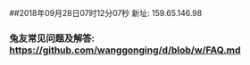 ##2018年09月28日07时12分07秒 新址: 159.65.146.98
### 兔友常见问题及解答: https://github.com/wanggonging/d/blob/w/FAQ.md
